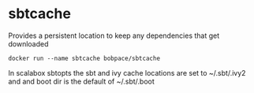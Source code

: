 # sbtcache

Provides a persistent location to keep any dependencies that get downloaded

    docker run --name sbtcache bobpace/sbtcache

In scalabox sbtopts the sbt and ivy cache locations are set to ~/.sbt/.ivy2 and and boot dir is the default of ~/.sbt/.boot
